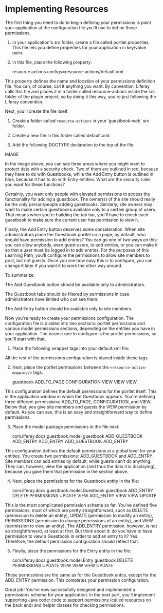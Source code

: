 # Implementing Resources

The first thing you need to do to begin defining your permissions is point your application at the configuration file you'll use to define those permissions.

1. In your application's src folder, create a file called portlet.properties. 
    This file lets you define properties for your application in key/value 
	pairs.

2. In this file, place the following property:

    resource.actions.configs=resource-actions/default.xml

This property defines the name and location of your permissions definition 
file. You can, of course, call it anything you want. By convention, Liferay 
calls this file and places it in a folder called resource-actions inside the 
src folder of the plugin project, so by doing it this way, you're just 
following the Liferay convention.

Next, you'll create the file itself:

1. Create a folder called `resource-actions` in your 'guestbook-web` src folder.

2. Create a new file in this folder called default.xml.

3. Add the following DOCTYPE declaration to the top of the file:

    <?xml version="1.0"?>
	<!DOCTYPE resource-action-mapping PUBLIC "-//Liferay//DTD Resource Action  
		Mapping 7.0.0//EN" "http://www.liferay.com/dtd/liferay-resource-action-mapping_7_0_0.dtd">


IMAGE

In the image above, you can see three areas where you might want to protect 
data with a security check. Two of them are outlined in red, because they have 
to do with Guestbooks, while the Add Entry button is outlined in blue, because 
it has to do with Entry entities. What are the security rules you want for 
these functions?

Certainly, you want only people with elevated permissions to access the 
functionality for adding a guestbook. The owner(s) of the site should really be 
the only person/people adding guestbooks. Similarly, site owners may want to 
make certain guestbooks available only to a certain group of users. That means 
when you're building the tab bar, you'll have to check each guestbook to make 
sure the current user has permission to view it.

Finally, the Add Entry button deserves some consideration. When site 
administrators place the Guestbook portlet on a page, by default, who should 
have permission to add entries? You can go one of two ways on this: you can 
allow anybody, even guest users, to add entries, or you can make it so that a 
user must be logged in to add entries. For the purposes of this Learning Path, 
you'll configure the permissions to allow site members to post, but not guests. 
Once you see how easy this is to configure, you can change it later if you want 
it to work the other way around.

To summarize:

The Add Guestbook button should be available only to administrators.

The Guestbook tabs should be filtered by permissions in case administrators 
have limited who can see them.

The Add Entry button should be available only to site members.

Now you're ready to create your permissions configuration. The configuration 
file is divided into two sections: portlet permissions and various model 
permissions sections, depending on the entities you have in your application. 
The easiest one to configure is the portlet permissions, so you'll start with 
that.

1. Place the following wrapper tags into your default.xml file:

    <resource-action-mapping>

    </resource-action-mapping>

All the rest of the permissions configuration is placed inside these tags.

2. Next, place the portlet permissions between the `<resource-action-mapping/>` 
    tags:

	<portlet-resource>
	    <portlet-name>guestbook</portlet-name>
	    <permissions>
	        <supports>
	            <action-key>ADD_TO_PAGE</action-key>
	            <action-key>CONFIGURATION</action-key>
	            <action-key>VIEW</action-key>
	        </supports>
	        <site-member-defaults>
	            <action-key>VIEW</action-key>
	        </site-member-defaults>
	        <guest-defaults>
	            <action-key>VIEW</action-key>
	        </guest-defaults>
	        <guest-unsupported />
	    </permissions>
	</portlet-resource>
    

This configuration defines the default permissions for the portlet itself. This 
is the application window in which the Guestbook appears. You're defining three 
different permissions: ADD_TO_PAGE, CONFIGURATION, and VIEW. Below that, you 
give site members and guests the VIEW permission by default. As you can see, 
this is an easy and straightforward way to define permissions.

3. Place the model package permissions in the file next:

	<model-resource>
	    <model-name>com.liferay.docs.guestbook.model</model-name>
	    <portlet-ref>
	        <portlet-name>guestbook</portlet-name>
	    </portlet-ref>
	    <permissions>
	        <supports>
	            <action-key>ADD_GUESTBOOK</action-key>
	            <action-key>ADD_ENTRY</action-key>
	        </supports>
	        <site-member-defaults>
	            <action-key>ADD_ENTRY</action-key>
	        </site-member-defaults>
	        <guest-defaults />
	        <guest-unsupported>
	            <action-key>ADD_GUESTBOOK</action-key>
	            <action-key>ADD_ENTRY</action-key>
	        </guest-unsupported>
	    </permissions>
	</model-resource> 
    
This configuration defines the default permissions at a global level for your 
entities. You create two permissions: ADD_GUESTBOOK and ADD_ENTRY. Site members 
can add entries by default, while guests can't do anything. They can, however, 
view the application (and thus the data it is displaying), because you gave 
them that permission in the <portlet-resource/> section above.

4. Next, place the permissions for the Guestbook entity in the file:

	<model-resource>
	    <model-name>com.liferay.docs.guestbook.model.Guestbook</model-name>
	    <portlet-ref>
	        <portlet-name>guestbook</portlet-name>
	    </portlet-ref>
	    <permissions>
	        <supports>
	            <action-key>ADD_ENTRY</action-key>
	            <action-key>DELETE</action-key>
	            <action-key>PERMISSIONS</action-key>
	            <action-key>UPDATE</action-key>
	            <action-key>VIEW</action-key>
	        </supports>
	        <site-member-defaults>
	            <action-key>ADD_ENTRY</action-key>
	            <action-key>VIEW</action-key>
	        </site-member-defaults>
	        <guest-defaults>
	            <action-key>VIEW</action-key>
	        </guest-defaults>
	        <guest-unsupported>
	            <action-key>UPDATE</action-key>
	        </guest-unsupported>
	    </permissions>
	</model-resource>
    

This is the most complicated permission scheme so far. You've defined five 
permissions, most of which are pretty straightforward, such as DELETE 
(permission to delete an entity), UPDATE (permission to modify an entity), 
PERMISSIONS (permission to change permissions of an entity), and VIEW 
(permission to view an entity). The ADD_ENTRY permission, however, is not so 
straightforward, at least at first. But think about it: do you have to have 
permission to view a Guestbook in order to add an entry to it? Yes. Therefore, 
the default permission configuration should reflect that.

5. Finally, place the permissions for the Entry entity in the file:

	<model-resource>
	     <model-name>com.liferay.docs.guestbook.model.Entry</model-name>
	     <portlet-ref>
	         <portlet-name>guestbook</portlet-name>
	     </portlet-ref>
	     <permissions>
	         <supports>
	             <action-key>DELETE</action-key>
	             <action-key>PERMISSIONS</action-key>
	             <action-key>UPDATE</action-key>
	             <action-key>VIEW</action-key>
	         </supports>
	         <site-member-defaults>
	             <action-key>VIEW</action-key>
	         </site-member-defaults>
	         <guest-defaults>
	             <action-key>VIEW</action-key>
	         </guest-defaults>
	         <guest-unsupported>
	             <action-key>UPDATE</action-key>
	         </guest-unsupported>
	     </permissions>
	 </model-resource>
    
These permissions are the same as for the Guestbook entity, except for the 
ADD_ENTRY permission. This completes your permission configuration.

Great job! You've now successfully designed and implemented a permissions 
scheme for your application. In the next part, you'll implement supporting Java 
code: code to support permissions (called resources on the back end) and helper 
classes for checking permissions.
